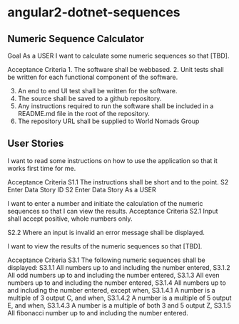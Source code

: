# angular2-dotnet-sequences

## Numeric Sequence Calculator
Goal As a USER
I want to calculate some numeric sequences
so that [TBD].

Acceptance Criteria 1. The software shall be web­based.
2. Unit tests shall be written for each functional component of the
software.

3. An end to end UI test shall be written for the software.
4. The source shall be saved to a github repository.
5. Any instructions required to run the software shall be included in a
README.md file in the root of the repository.
6. The repository URL shall be supplied to World Nomads Group

## User Stories

I want to read some instructions on how to use the application
so that it works first time for me.

Acceptance Criteria S1.1 The instructions shall be short and to the point.
S2 Enter Data
Story ID S2 Enter Data
Story As a USER

I want to enter a number and initiate the calculation of the numeric
sequences
so that I can view the results.
Acceptance Criteria S2.1 Input shall accept positive, whole numbers only.

S2.2 Where an input is invalid an error message shall be displayed.

I want to view the results of the numeric sequences
so that [TBD].

Acceptance Criteria S3.1 The following numeric sequences shall be displayed:
S3.1.1 All numbers up to and including the number entered,
S3.1.2 All odd numbers up to and including the number entered,
S3.1.3 All even numbers up to and including the number entered,
S3.1.4 All numbers up to and including the number entered, except
when,
S3.1.4.1 A number is a multiple of 3 output C, and when,
S3.1.4.2 A number is a multiple of 5 output E, and when,
S3.1.4.3 A number is a multiple of both 3 and 5 output Z,
S3.1.5 All fibonacci number up to and including the number entered.

